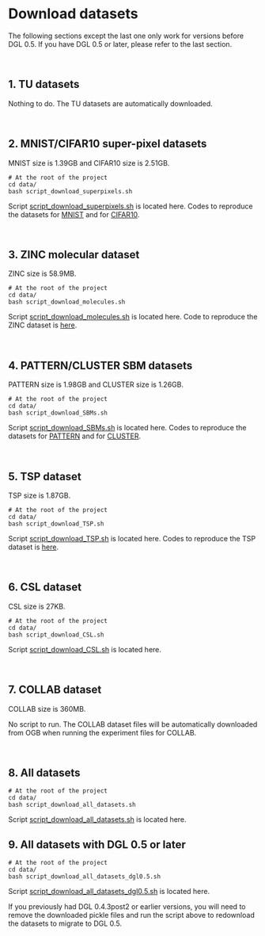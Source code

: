 # Download datasets

The following sections except the last one only work for versions before DGL 0.5.  If you have DGL 0.5 or later, please refer to the last section.

<br>

## 1. TU datasets

Nothing to do. The TU datasets are automatically downloaded.



<br>

## 2. MNIST/CIFAR10 super-pixel datasets
MNIST size is 1.39GB and CIFAR10 size is 2.51GB.

```
# At the root of the project
cd data/ 
bash script_download_superpixels.sh
```
Script [script_download_superpixels.sh](../data/script_download_superpixels.sh) is located here. Codes to reproduce the datasets for [MNIST](../data/superpixels/prepare_superpixels_MNIST.ipynb) and for [CIFAR10](../data/superpixels/prepare_superpixels_CIFAR.ipynb).





<br>

## 3. ZINC molecular dataset
ZINC size is 58.9MB.

```
# At the root of the project
cd data/ 
bash script_download_molecules.sh
```
Script [script_download_molecules.sh](../data/script_download_molecules.sh) is located here. Code to reproduce the ZINC dataset is [here](../data/molecules/prepare_molecules.ipynb).


<br>

## 4. PATTERN/CLUSTER SBM datasets
PATTERN size is 1.98GB and CLUSTER size is 1.26GB.

```
# At the root of the project
cd data/ 
bash script_download_SBMs.sh
```
Script [script_download_SBMs.sh](../data/script_download_SBMs.sh) is located here. Codes to reproduce the datasets for [PATTERN](../data/SBMs/generate_SBM_PATTERN.ipynb) and for [CLUSTER](../data/SBMs/generate_SBM_CLUSTER.ipynb).

<br>

## 5. TSP dataset
TSP size is 1.87GB.

```
# At the root of the project
cd data/ 
bash script_download_TSP.sh
```
Script [script_download_TSP.sh](../data/script_download_TSP.sh) is located here. Codes to reproduce the TSP dataset is [here](../data/TSP/prepare_TSP.ipynb).

<br>

## 6. CSL dataset
CSL size is 27KB.

```
# At the root of the project
cd data/ 
bash script_download_CSL.sh
```
Script [script_download_CSL.sh](../data/script_download_CSL.sh) is located here. 

<br>

## 7. COLLAB dataset
COLLAB size is 360MB.

No script to run. The COLLAB dataset files will be automatically downloaded from OGB when running the experiment files for COLLAB.


<br>

## 8. All datasets

```
# At the root of the project
cd data/ 
bash script_download_all_datasets.sh
```

Script [script_download_all_datasets.sh](../data/script_download_all_datasets.sh) is located here. 

## 9. All datasets with DGL 0.5 or later

```
# At the root of the project
cd data/
bash script_download_all_datasets_dgl0.5.sh
```

Script [script_download_all_datasets_dgl0.5.sh](../data/script_download_all_datasets_dgl0.5.sh) is located here. 

If you previously had DGL 0.4.3post2 or earlier versions, you will need to remove the downloaded pickle files and run the script above to redownload the datasets to migrate to DGL 0.5.

<br><br><br>
